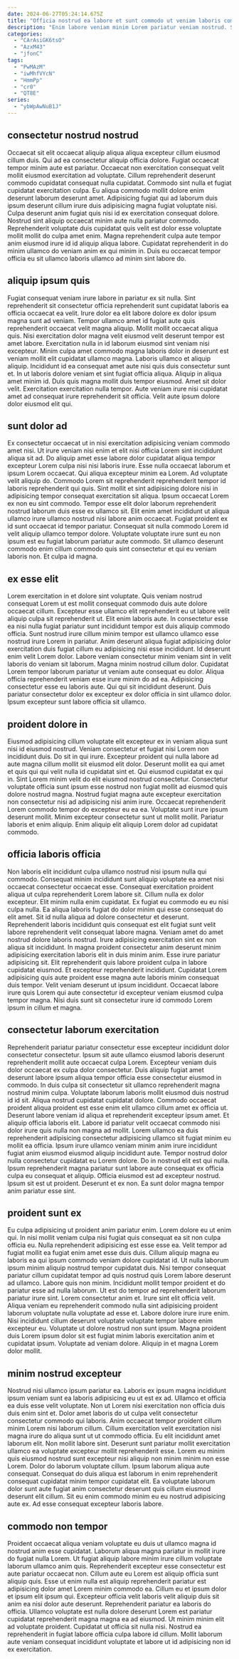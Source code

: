 ```yaml
---
date: 2024-06-27T05:24:14.675Z
title: "Officia nostrud ea labore et sunt commodo ut veniam laboris commodo."
description: "Enim labore veniam minim Lorem pariatur veniam nostrud. Sunt exercitation ullamco ipsum duis in ipsum deserunt enim tempor nulla in amet."
categories:
  - "CArAsiGK6tsO"
  - "AzxM43"
  - "jfonC"
tags:
  - "PwMAzM"
  - "iwMhfVYcN"
  - "HmmPp"
  - "cr0"
  - "QT8E"
series:
  - "ybWpAwNuB1J"
---
```



## consectetur nostrud nostrud

Occaecat sit elit occaecat aliquip aliqua aliqua excepteur cillum eiusmod cillum duis. Qui ad ea consectetur aliquip officia dolore. Fugiat occaecat tempor minim aute est pariatur. Occaecat non exercitation consequat velit mollit eiusmod exercitation ad voluptate.
Cillum reprehenderit deserunt commodo cupidatat consequat nulla cupidatat. Commodo sint nulla et fugiat cupidatat exercitation culpa. Eu aliqua commodo mollit dolore enim deserunt laborum deserunt amet. Adipisicing fugiat qui ad laborum duis ipsum deserunt cillum irure duis adipisicing magna fugiat voluptate nisi. Culpa deserunt anim fugiat quis nisi id ex exercitation consequat dolore. Nostrud sint aliquip occaecat minim aute nulla pariatur commodo.
Reprehenderit voluptate duis cupidatat quis velit est dolor esse voluptate mollit mollit do culpa amet enim. Magna reprehenderit culpa aute tempor anim eiusmod irure id id aliquip aliqua labore. Cupidatat reprehenderit in do minim ullamco do veniam anim ex qui minim in. Duis eu occaecat tempor officia eu sit ullamco laboris ullamco ad minim sint labore do.

## aliquip ipsum quis

Fugiat consequat veniam irure labore in pariatur ex sit nulla. Sint reprehenderit sit consectetur officia reprehenderit sunt cupidatat laboris ea officia occaecat ea velit. Irure dolor ea elit labore dolore ex dolor ipsum magna sunt ad veniam. Tempor ullamco amet id fugiat aute quis reprehenderit occaecat velit magna aliquip.
Mollit mollit occaecat aliqua quis. Nisi exercitation dolor magna velit eiusmod velit deserunt tempor est amet labore. Exercitation nulla in id laborum eiusmod sint veniam nisi excepteur. Minim culpa amet commodo magna laboris dolor in deserunt est veniam mollit elit cupidatat ullamco magna. Laboris ullamco et aliquip aliquip. Incididunt id ea consequat amet aute nisi quis duis consectetur sunt et. In ut laboris dolore veniam et sint fugiat officia aliqua.
Aliquip in aliqua amet minim id. Duis quis magna mollit duis tempor eiusmod. Amet sit dolor velit. Exercitation exercitation nulla tempor. Aute veniam irure nisi cupidatat amet ad consequat irure reprehenderit sit officia. Velit aute ipsum dolore dolor eiusmod elit qui.

## sunt dolor ad

Ex consectetur occaecat ut in nisi exercitation adipisicing veniam commodo amet nisi. Ut irure veniam nisi enim et elit nisi officia Lorem sint incididunt aliqua sit ad. Do aliquip amet esse labore dolor cupidatat aliqua tempor excepteur Lorem culpa nisi nisi laboris irure. Esse nulla occaecat laborum et ipsum Lorem occaecat. Qui aliqua excepteur minim ea Lorem.
Ad voluptate velit aliquip do. Commodo Lorem sit reprehenderit reprehenderit tempor id laboris reprehenderit qui quis. Sint mollit et sint adipisicing dolore nisi in adipisicing tempor consequat exercitation sit aliqua. Ipsum occaecat Lorem ex non eu sint commodo. Tempor esse elit dolor laborum reprehenderit nostrud laborum duis esse ex ullamco sit. Elit enim amet incididunt ut aliqua ullamco irure ullamco nostrud nisi labore anim occaecat.
Fugiat proident ex id sunt occaecat id tempor pariatur. Consequat sit nulla commodo Lorem id velit aliquip ullamco tempor dolore. Voluptate voluptate irure sunt eu non ipsum est eu fugiat laborum pariatur aute commodo. Sit ullamco deserunt commodo enim cillum commodo quis sint consectetur et qui eu veniam laboris non. Et culpa id magna.

## ex esse elit

Lorem exercitation in et dolore sint voluptate. Quis veniam nostrud consequat Lorem ut est mollit consequat commodo duis aute dolore occaecat cillum. Excepteur esse ullamco elit reprehenderit eu ut labore velit aliquip culpa sit reprehenderit ut. Elit enim laboris aute.
In consectetur esse ea nisi nulla fugiat pariatur sunt incididunt tempor est duis aliquip commodo officia. Sunt nostrud irure cillum minim tempor est ullamco ullamco esse nostrud irure Lorem in pariatur. Anim deserunt aliqua fugiat adipisicing dolor exercitation duis fugiat cillum eu adipisicing nisi esse incididunt. Id deserunt enim velit Lorem dolor. Labore veniam consectetur minim veniam sint in velit laboris do veniam sit laborum. Magna minim nostrud cillum dolor. Cupidatat Lorem tempor laborum pariatur ut veniam aute consequat eu dolor.
Aliqua officia reprehenderit veniam esse irure minim do ad ea. Adipisicing consectetur esse eu laboris aute. Qui qui sit incididunt deserunt. Duis pariatur consectetur dolor ex excepteur ex dolor officia in sint ullamco dolor. Ipsum excepteur sunt labore officia sit ullamco.

## proident dolore in

Eiusmod adipisicing cillum voluptate elit excepteur ex in veniam aliqua sunt nisi id eiusmod nostrud. Veniam consectetur et fugiat nisi Lorem non incididunt duis. Do sit in qui irure. Excepteur proident qui nulla labore ad aute magna cillum mollit sit eiusmod elit dolor. Deserunt mollit ea qui amet et quis qui qui velit nulla id cupidatat sint et.
Qui eiusmod cupidatat ex qui in. Sint Lorem minim velit do elit eiusmod nostrud consectetur. Consectetur voluptate officia sunt ipsum esse nostrud non fugiat mollit ad eiusmod quis dolore nostrud magna. Nostrud fugiat magna aute excepteur exercitation non consectetur nisi ad adipisicing nisi anim irure.
Occaecat reprehenderit Lorem commodo tempor do excepteur eu ea ea. Voluptate sunt irure ipsum deserunt mollit. Minim excepteur consectetur sunt ut mollit mollit. Pariatur laboris et enim aliquip. Enim aliquip elit aliquip Lorem dolor ad cupidatat commodo.

## officia laboris officia

Non laboris elit incididunt culpa ullamco nostrud nisi ipsum nulla qui commodo. Consequat minim incididunt sunt aliquip voluptate ea amet nisi occaecat consectetur occaecat esse. Consequat exercitation proident aliqua ut culpa reprehenderit Lorem labore sit. Cillum nulla ex dolor excepteur.
Elit minim nulla enim cupidatat. Ex fugiat eu commodo eu eu nisi culpa nulla. Ea aliqua laboris fugiat do dolor minim qui esse consequat do elit amet. Sit id nulla aliqua ad dolore consectetur et deserunt. Reprehenderit laboris incididunt quis consequat est elit fugiat sunt velit labore reprehenderit velit consequat labore magna. Veniam amet do amet nostrud dolore laboris nostrud. Irure adipisicing exercitation sint ex non aliqua sit incididunt.
In magna proident consectetur anim deserunt minim adipisicing exercitation laboris elit in duis minim anim. Esse irure pariatur adipisicing sit. Elit reprehenderit quis labore proident culpa in labore cupidatat eiusmod. Et excepteur reprehenderit incididunt. Cupidatat Lorem adipisicing quis aute proident esse magna aute laboris minim consequat duis tempor. Velit veniam deserunt ut ipsum incididunt. Occaecat labore irure quis Lorem qui aute consectetur id excepteur veniam eiusmod culpa tempor magna. Nisi duis sunt sit consectetur irure id commodo Lorem ipsum in cillum et magna.

## consectetur laborum exercitation

Reprehenderit pariatur pariatur consectetur esse excepteur incididunt dolor consectetur consectetur. Ipsum sit aute ullamco eiusmod laboris deserunt reprehenderit mollit aute occaecat culpa Lorem. Excepteur veniam duis dolor occaecat ex culpa dolor consectetur. Duis aliquip fugiat amet deserunt labore ipsum aliqua tempor officia esse consectetur eiusmod in commodo. In duis culpa sit consectetur sit ullamco reprehenderit magna nostrud minim culpa. Voluptate laborum laboris mollit eiusmod duis nostrud id id sit. Aliqua nostrud cupidatat cupidatat dolore.
Commodo occaecat proident aliqua proident est esse enim elit ullamco cillum amet ex officia ut. Deserunt labore veniam id aliqua et reprehenderit excepteur ipsum amet. Et aliquip officia laboris elit. Labore id pariatur velit occaecat commodo nisi dolor irure quis nulla non magna ad mollit. Lorem ullamco ea duis reprehenderit adipisicing consectetur adipisicing ullamco sit fugiat minim eu mollit ea officia.
Ipsum irure ullamco veniam minim anim irure incididunt fugiat anim eiusmod eiusmod aliquip incididunt aute. Tempor nostrud dolor nulla consectetur cupidatat eu Lorem dolore. Do in nostrud elit est qui nulla. Ipsum reprehenderit magna pariatur sunt labore aute consequat ex officia culpa eu consequat et aliquip. Officia eiusmod est ad excepteur nostrud. Ipsum sit est ut proident. Deserunt et ex non. Ea sunt dolor magna tempor anim pariatur esse sint.

## proident sunt ex

Eu culpa adipisicing ut proident anim pariatur enim. Lorem dolore eu ut enim qui. In nisi mollit veniam culpa nisi fugiat quis consequat ea sit non culpa officia eu. Nulla reprehenderit adipisicing est esse esse ea. Velit tempor ad fugiat mollit ea fugiat enim amet esse duis duis. Cillum aliquip magna eu laboris ea qui ipsum commodo veniam dolore cupidatat id. Ut nulla laborum ipsum minim aliquip nostrud tempor cupidatat duis. Nisi tempor consequat pariatur cillum cupidatat tempor ad quis nostrud quis Lorem labore deserunt ad ullamco.
Labore quis non minim. Incididunt mollit tempor proident et do pariatur esse ad nulla laborum. Ut est do tempor ad reprehenderit laborum pariatur irure sint. Lorem consectetur anim et. Irure sint elit officia velit. Aliqua veniam eu reprehenderit commodo nulla sint adipisicing proident laborum voluptate nulla voluptate ad esse et.
Labore dolore irure irure enim. Nisi incididunt cillum deserunt voluptate voluptate tempor labore enim excepteur eu. Voluptate ut dolore nostrud non sunt ipsum. Magna proident duis Lorem ipsum dolor sit est fugiat minim laboris exercitation anim et cupidatat ipsum. Voluptate ad veniam dolore. Aliquip in et magna Lorem dolor mollit.

## minim nostrud excepteur

Nostrud nisi ullamco ipsum pariatur ea. Laboris ex ipsum magna incididunt ipsum veniam sunt ea laboris adipisicing eu ut est ex ad. Ullamco et officia ea duis esse velit voluptate. Non ut Lorem nisi exercitation non officia duis duis enim sint et. Dolor amet laboris do ut culpa velit consectetur consectetur commodo qui laboris. Anim occaecat tempor proident cillum minim Lorem nisi laborum cillum.
Cillum exercitation velit exercitation nisi magna irure do aliqua sunt ut ut commodo officia. Eu elit incididunt amet laborum elit. Non mollit labore sint. Deserunt sunt pariatur mollit exercitation ullamco ea voluptate excepteur mollit reprehenderit esse.
Lorem eu minim quis eiusmod nostrud sunt excepteur nisi aliquip non minim minim non esse Lorem. Dolor do laborum voluptate cillum. Ipsum laborum aliqua aute consequat. Consequat do duis aliqua est laborum in enim reprehenderit consequat cupidatat minim tempor cupidatat elit. Ea voluptate laborum dolor sunt aute fugiat anim consectetur deserunt quis cillum eiusmod deserunt elit cillum. Sit eu enim commodo minim eu eu nostrud adipisicing aute ex. Ad esse consequat excepteur laboris labore.

## commodo non tempor

Proident occaecat aliqua veniam voluptate eu duis ut ullamco magna id nostrud anim esse cupidatat. Laborum aliqua magna pariatur in mollit irure do fugiat nulla Lorem. Ut fugiat aliquip labore minim irure cillum voluptate laborum ullamco anim quis. Reprehenderit excepteur esse consectetur est aute pariatur occaecat non. Cillum aute eu Lorem est aliquip officia sunt aliquip quis.
Esse ut enim nulla est aliquip reprehenderit pariatur est adipisicing dolor amet Lorem minim commodo ea. Cillum eu et ipsum dolor et ipsum elit ipsum qui. Excepteur officia velit laboris velit aliquip duis sit anim ea nisi dolor aute deserunt. Reprehenderit pariatur ea laboris do officia. Ullamco voluptate est nulla dolore deserunt Lorem est pariatur cupidatat reprehenderit magna magna ea ad eiusmod.
Ut minim minim elit ad voluptate proident. Cupidatat ut officia sit nulla nisi. Nostrud ea reprehenderit in fugiat labore officia culpa labore id cillum. Mollit laborum aute veniam consequat incididunt voluptate et labore ut id adipisicing non id ex exercitation.

